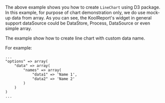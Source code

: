 The above example shows you how to create `LineChart` using D3 package. In this example, for purpose of chart demonstration only, we do use mock-up data from array. As you can see, the KoolReport's widget in general support dataSource could be DataStore, Process, DataSource or even simple array.

The example show how to create line chart with custom data name.

For example:

    ...
    "options" => array(
        "data" => array(
            "names" => array(
                "data1" => 'Name 1',
                "data2" => 'Name 2'
            )
        )
    )
    ...